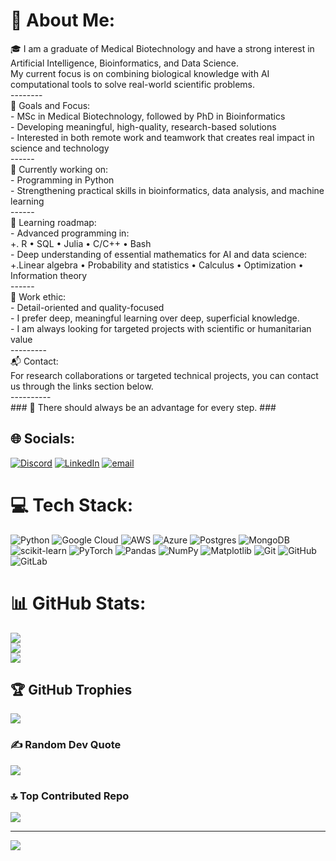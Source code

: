 # 💫 About Me:
🎓 I am a graduate of Medical Biotechnology and have a strong interest in Artificial Intelligence, Bioinformatics, and Data Science.<br>My current focus is on combining biological knowledge with AI computational tools to solve real-world scientific problems.<br>--------<br>🎯 Goals and Focus:<br>- MSc in Medical Biotechnology, followed by PhD in Bioinformatics<br>- Developing meaningful, high-quality, research-based solutions<br>- Interested in both remote work and teamwork that creates real impact in science and technology<br>------<br>🧠 Currently working on:<br>- Programming in Python<br>- Strengthening practical skills in bioinformatics, data analysis, and machine learning<br>------<br>🚀 Learning roadmap:<br>- Advanced programming in:<br>    +. R • SQL • Julia • C/C++ • Bash<br>- Deep understanding of essential mathematics for AI and data science:<br>    +.Linear algebra • Probability and statistics • Calculus • Optimization • Information theory<br>------<br>💼 Work ethic:<br>- Detail-oriented and quality-focused<br>- I prefer deep, meaningful learning over deep, superficial knowledge.<br>- I am always looking for targeted projects with scientific or humanitarian value<br>---------<br>📬 Contact:<br>For research collaborations or targeted technical projects, you can contact us through the links section below.<br>----------<br>### 🌱 There should always be an advantage for every step. ###


## 🌐 Socials:
[![Discord](https://img.shields.io/badge/Discord-%237289DA.svg?logo=discord&logoColor=white)](https://discord.com/users/1377134323244863488) [![LinkedIn](https://img.shields.io/badge/LinkedIn-%230077B5.svg?logo=linkedin&logoColor=white)](https://www.linkedin.com/in/aliasghar-donyaee-00543733b/) [![email](https://img.shields.io/badge/Email-D14836?logo=gmail&logoColor=white)](mailto:donyaeealiasghar@gmail.com) 

# 💻 Tech Stack:
![Python](https://img.shields.io/badge/python-3670A0?style=for-the-badge&logo=python&logoColor=ffdd54) ![Google Cloud](https://img.shields.io/badge/GoogleCloud-%234285F4.svg?style=for-the-badge&logo=google-cloud&logoColor=white) ![AWS](https://img.shields.io/badge/AWS-%23FF9900.svg?style=for-the-badge&logo=amazon-aws&logoColor=white) ![Azure](https://img.shields.io/badge/azure-%230072C6.svg?style=for-the-badge&logo=microsoftazure&logoColor=white) ![Postgres](https://img.shields.io/badge/postgres-%23316192.svg?style=for-the-badge&logo=postgresql&logoColor=white) ![MongoDB](https://img.shields.io/badge/MongoDB-%234ea94b.svg?style=for-the-badge&logo=mongodb&logoColor=white) ![scikit-learn](https://img.shields.io/badge/scikit--learn-%23F7931E.svg?style=for-the-badge&logo=scikit-learn&logoColor=white) ![PyTorch](https://img.shields.io/badge/PyTorch-%23EE4C2C.svg?style=for-the-badge&logo=PyTorch&logoColor=white) ![Pandas](https://img.shields.io/badge/pandas-%23150458.svg?style=for-the-badge&logo=pandas&logoColor=white) ![NumPy](https://img.shields.io/badge/numpy-%23013243.svg?style=for-the-badge&logo=numpy&logoColor=white) ![Matplotlib](https://img.shields.io/badge/Matplotlib-%23ffffff.svg?style=for-the-badge&logo=Matplotlib&logoColor=black) ![Git](https://img.shields.io/badge/git-%23F05033.svg?style=for-the-badge&logo=git&logoColor=white) ![GitHub](https://img.shields.io/badge/github-%23121011.svg?style=for-the-badge&logo=github&logoColor=white) ![GitLab](https://img.shields.io/badge/gitlab-%23181717.svg?style=for-the-badge&logo=gitlab&logoColor=white)
# 📊 GitHub Stats:
![](https://github-readme-stats.vercel.app/api?username=Donyaee-Aliasghar&theme=react&hide_border=true&include_all_commits=true&count_private=true)<br/>
![](https://nirzak-streak-stats.vercel.app/?user=Donyaee-Aliasghar&theme=react&hide_border=true)<br/>
![](https://github-readme-stats.vercel.app/api/top-langs/?username=Donyaee-Aliasghar&theme=react&hide_border=true&include_all_commits=true&count_private=true&layout=compact)

## 🏆 GitHub Trophies
![](https://github-profile-trophy.vercel.app/?username=Donyaee-Aliasghar&theme=onedark&no-frame=true&no-bg=false&margin-w=4)

### ✍️ Random Dev Quote
![](https://quotes-github-readme.vercel.app/api?type=horizontal&theme=dark)

### 🔝 Top Contributed Repo
![](https://github-contributor-stats.vercel.app/api?username=Donyaee-Aliasghar&limit=6&theme=react&combine_all_yearly_contributions=true)

---
[![](https://visitcount.itsvg.in/api?id=Donyaee-Aliasghar&icon=10&color=9)](https://visitcount.itsvg.in)

<!-- Proudly created with GPRM ( https://gprm.itsvg.in ) -->
